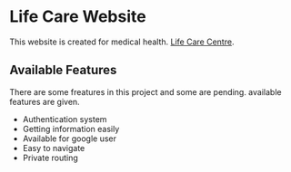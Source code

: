 # Life Care Website

This website is created for medical health. [Life Care Centre](https://life-care-centre.web.app/).

## Available Features

There are some freatures in this project and some are pending. available features are given.

- Authentication system
- Getting information easily
- Available for google user
- Easy to navigate
- Private routing

